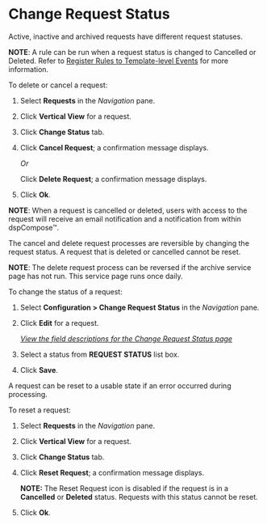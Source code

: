 # Change Request Status

Active, inactive and archived requests have different
<span id="dspCompose Request Status" class="popUpLink">request
statuses</span>.

<span style="font-weight: bold;">NOTE</span>: A rule can be run when a
request status is changed to Cancelled or Deleted. Refer to [Register
Rules to Template-level
Events](Register_Rules_to_Template%20level_Events.htm) for more
information.

To delete or cancel a request:

1.  Select **Requests** in the *Navigation
    <span style="font-style: normal;">pane</span>*.

2.  Click **Vertical View** for a request.

3.  Click **Change Status** tab.

4.  Click **Cancel Request**; a confirmation message displays.
    
    *Or*
    
    Click **Delete Request**; a confirmation message displays.

5.  Click **Ok**.

**NOTE**: When a request is cancelled or deleted, users with access to
the request will receive an email notification and a notification from
within dspCompose™.

The cancel and delete request processes are reversible by changing the
request status. A request that is deleted or cancelled cannot be reset.

**NOTE**: The delete request process can be reversed if the archive
service page has not run. This service page runs once daily.

To change the status of a request:

1.  Select **Configuration \> Change Request Status** in the *Navigation
    <span style="font-style: normal;">pane.</span>*

2.  Click **Edit** for a request.
    
    *[View the field descriptions for the Change Request Status
    page](Change_Request_Status.htm)*

3.  Select a status from
    **<span id="dspCompose Request Status" class="popUpLink">REQUEST
    STATUS</span>** list box.

4.  Click **Save**.

A request can be reset to a usable state if an error occurred during
processing.

To reset a request:

1.  Select **Requests** in the *Navigation* pane.

2.  Click **Vertical View** for a request.

3.  Click **Change Status** tab.

4.  Click **Reset Request**; a confirmation message displays.
    
    **NOTE:** The Reset Request icon is disabled if the request is in a
    **Cancelled** or **Deleted** status. Requests with this status
    cannot be reset.

5.  Click **Ok**.
